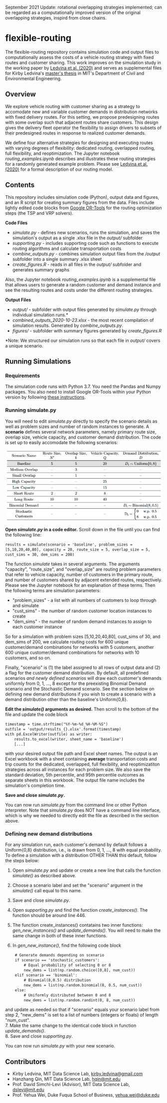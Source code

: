 September 2021 Update: rotational overlapping strategies implemented; can be regarded as a computationally improved version of the original overlapping strategies, inspird from close chains.

# flexible-routing
The flexible-routing repository contains simulation code and output files to computationally assess the costs of a vehicle routing strategy with fixed routes and customer sharing. This work improves on the simulation study in the working paper by [Ledvina et al. (2020)](https://papers.ssrn.com/sol3/papers.cfm?abstract_id=3656374) and serves as supplemental files for Kirby Ledvina's [master's thesis](https://www.dropbox.com/s/0d9b686bhkjn1k2/Ledvina_SM_CEE_2021_signed.pdf?dl=0) in MIT's Department of Civil and Environmental Engineering.

## Overview

We explore vehicle routing with customer sharing as a strategy to accomodate new and variable customer demands in distribution networks with fixed delivery routes. For this setting, we propose predesigning routes with some overlap such that adjacent routes share customers. This design gives the delivery fleet operator the flexibility to assign drivers to subsets of their predesigned routes in response to realized customer demands.

We define four alternative strategies for designing and executing routes with varying degrees of flexibility: dedicated routing, overlapped routing, full flexibility, and reoptimization. The Jupyter notebook *routing_examples.ipynb* describes and illustrates these  routing strategies for a randomly generated example problem. Please see [Ledvina et al. (2020)](https://papers.ssrn.com/sol3/papers.cfm?abstract_id=3656374) for a formal description of our routing model.

## Contents

This repository includes simulation code (Python), output data and figures, and an R script for creating summary figures from the data. Files include lightly edited code blocks from [Google OR-Tools](https://developers.google.com/optimization/) for the routing optimization steps (the TSP and VRP solvers).

**Code Files**
- *simulate.py* - defines new scenarios, runs the simulation, and saves the simulation's output as a single .xlsx file in the *output/* subfolder
- *supporting.py* - includes supporting code such as functions to execute routing algorithms and calculate transportation costs
- *combine_outputs.py* - combines simulation output files from the */output* subfolder into a single summary .xlsx sheet
- *create_figures.R* - reads in all files in the *output/* subfolder and generates summary graphs

Also, the Jupyter notebook *routing_examples.ipynb* is a supplemental file that allows users to generate a random customer and demand instance and see the resulting routes and costs under the different routing strategies.

**Output Files**
- *output/* - subfolder with output files generated by *simulate.py* through individual simulation runs.\*
- *combined_outputs_2020-10-23.xlsx* - the most recent compilation of simulation results. Generated by *combine_outputs.py*.
- *figures/* - subfolder with summary figures generated by *create_figures.R*

\*Note: We structured our simulation runs so that each file in *output/* covers a unique scenario.

## Running Simulations

### Requirements

The simulation code runs with Python 3.7. You need the Pandas and Numpy packages. You also need to install Google OR-Tools within your Python version by following [these instructions](https://developers.google.com/optimization/install).

### Running simulate.py

You will need to edit *simulate.py* directly to specify the scenario details as well as problem sizes and number of random instances to generate. A **scenario** defines several network parameters, namely primary route size, overlap size, vehicle capacity, and customer demand distribution. The code is set up to easily accomodate the following scenarios:

![Scenarios](https://github.com/kledvina/flexible-routing/blob/master/figures/scenarios.png)

**Open *simulate.py* in a code editor.** Scroll down in the file until you can find the following line:

    results = simulate(scenario = 'baseline', problem_sizes = [5,10,20,40,80], capacity = 20, route_size = 5, overlap_size = 5, cust_sims = 30, dem_sims = 200)

The function *simulate* takes in several arguments. The arguments "capacity", "route_size", and "overlap_size" are routing problem parameters that refer to vehicle capacity, number of customers in the primary route, and number of customers shared by adjacent extended routes, respectively. Please see the Jupyter notebook for an explanation of these terms. Then the following terms are simulation parameters:

- "problem_sizes" - a list with all numbers of customers to loop through and simulate  
- "cust_sims" - the number of random customer location instances to create
- "dem_sims" - the number of random demand instances to assign to each customer instance

So for a simulation with problem sizes [5,10,20,40,80], cust_sims of 30, and dem_sims of 200, we calculate routing costs for 600 unique customer/demand combinations for networks with 5 customers, another 600 unique customer/demand combinations for networks with 10 customers, and so on.

Finally, "scenario" is (1) the label assigned to all rows of output data and (2) a flag for the customer demand distribution. By default, all predefined scenarios *and newly defined scenarios* will draw each customer's demands uniformly from 0, 1, ..., 8 except for the preexisting Binomial Demand scenario and the Stochastic Demand scenario. See the section below on defining new demand distributions if you wish to create a scenario with a demand distribution other than the baseline's Uniform{0,8}.

**Edit the *simulate()* arguments as desired.** Then scroll to the bottom of the file and update the code block
    
    timestamp = time.strftime("%Y-%m-%d_%H-%M-%S")
    outfile = 'output/results_{}.xlsx'.format(timestamp)
    with pd.ExcelWriter(outfile) as writer:
        results.to_excel(writer, sheet_name = 'baseline')
        [...]

with your desired output file path and Excel sheet names. The output is an Excel workbook with a sheet containing **average** transportation costs and trip counts for the dedicated, overlapped, full flexibility, and reoptimizatiton strategies across all instances for each problem size. We also save the standard deviation, 5th percentile, and 95th percentile outcomes as separate sheets in this workbook. The output file name includes the simulation's completion time.

**Save and close *simulate.py*.**

You can now run *simulate.py* from the command line or other Python interpreter. Note that *simulate.py* does NOT have a command line interface, which is why we needed to directly edit the file as described in the section above.


### Defining new demand distributions
For any simulation run, each customer's demand by default follows a Uniform{0,8} distribution, i.e., is drawn from 0, 1, ..., 8 with equal probability. To define a simulation with a distribution OTHER THAN this default, follow the steps below:

1. Open *simulate.py* and update or create a new line that calls the function *simulate()* as described above.  
2. Choose a scenario label and set the "scenario" argument in the *simulate()* call equal to this name.  
3. Save and close *simulate.py*.  
4. Open *supporting.py* and find the function *create_instances()*. The function should be around line 446.  
5. The function create_instances() contatains two inner functions: *gen_new_instances()* and *update_demands()*. You will need to make the same change in both of these inner functions.  
6. In *gen_new_instance()*, find the following code block

        # Generate demands depending on scenario
        if scenario == 'stochastic_customers':
            # Equal probability of selecting 0 or 8
            new_dems = list(np.random.choice([0,8], num_cust))
        elif scenario == 'binomial':
            # Binomial(8,0.5) distribution
            new_dems = list(np.random.binomial(8, 0.5, num_cust))
        else:
            # Uniformly distributed between 0 and 8
            new_dems = list(np.random.randint(0, 8, num_cust))

and update as needed so that if "scenario" equals your scenario label from step 2, "new_dems" is set to a list of numbers (integers or floats) of length "num_cust".  
7. Make the same change to the identical code block in function *update_demands()*.  
8. Save and close *supporting.py*.

You can now run *simulate.py* with your new scenario.    

## Contributors

- Kirby Ledvina, MIT Data Science Lab, kirby.ledvina@gmail.com
- Hanzhang Qin, MIT Data Science Lab, hqin@mit.edu
- Prof. David Simchi-Levi (Advisor), MIT Data Science Lab, dslevi@mit.edu
- Prof. Yehua Wei, Duke Fuqua School of Business, yehua.wei@duke.edu


